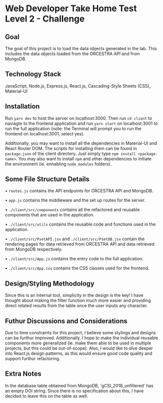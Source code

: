 # Web Developer Take Home Test Level 2 - Challenge

## Goal
The goal of this project is to load the data objects generated in the lab. This includes the data objects loaded from the ORCESTRA API and from MongoDB.

## Technology Stack
JavaScript, Node.js, Express.js, React.js, Cascading-Style Sheets (CSS), Material-UI

## Installation
Run `yarn dev` to host the server on localhost:3000. Then run `cd client` to naviagte to the frontend application and run `yarn start` on localhost:3001 to run the full application (note: the Terminal will prompt you to run the frontend on localhost:3001, select yes).

Additionally, you may want to install all the dependencies in Material-UI and React Router DOM. The scripts for installing them can be found in `package.json` of the client directory. Just simply type `npm install <package-name>`. You may also want to install `npm` and other dependencies to initiate the environment (ie. ennabling `node_modules` folders).

## Some File Structure Details
• `routes.js` contains the API endpoints for ORCESTRA API and MongoDB.

• `app.js` contains the middleware and the set up routes for the server.

• `./client/src/components` contains all the refactored and reusable components that are used in the application.

• `./client/src/utils` contains the reusable code and functions used in the application.

• `./client/src/PsetAPI.jsx` and `./client/src/PsetDB.jsx` contain the rendering pages for data retrieved from ORCESTRA API and data retrieved from MongoDB respectively.

• `./client/src/App.js` contains the entry code to the full application.

• `./client/src/App.css` contains the CSS classes used for the frontend.

## Design/Styling Methodology
Since this is an internal tool, simplicity in the design is the key! I have thought about making the filter function much more easier and providing direct related results from the table once the user inputs any character.

## Futhur Discussions and Considerations
Due to time constraints for this project, I believe some stylings and designs can be furthur improved. Additionally, I hope to make the individual reusable components more generalized (ie. make them able to be used in multiple projects, but this could be out-of-scope). Also, I would like to dive deeper into React.js design patterns, as this would ensure good code quality and support furthur refactoring.

## Extra Notes
In the database table obtained from MongoDB, 'gCSI_2018_unfiltered' has an empty DOI string. Since there is no specification about this, I have decided to leave this on the table as well. 
